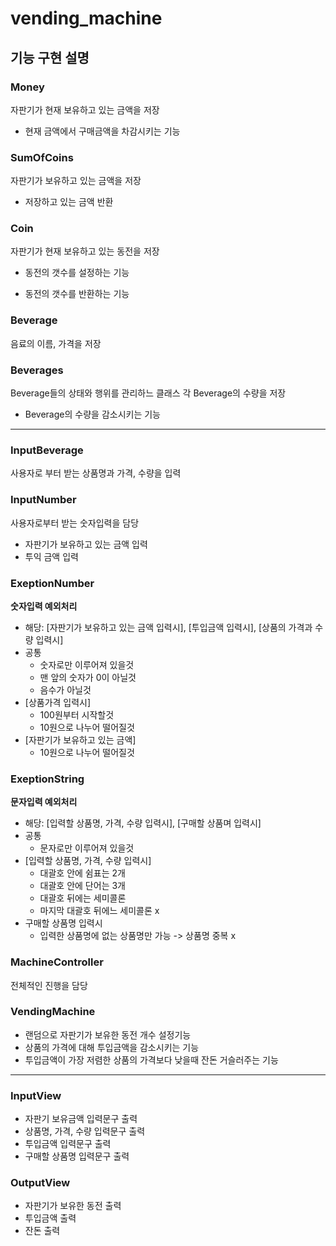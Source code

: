 # vending_machine

## 기능 구현 설명

### Money

자판기가 현재 보유하고 있는 금액을 저장

* 현재 금액에서 구매금액을 차감시키는 기능

### SumOfCoins

자판기가 보유하고 있는 금액을 저장

* 저장하고 있는 금액 반환

### Coin

자판기가 현재 보유하고 있는 동전을 저장

* 동전의 갯수를 설정하는 기능

* 동전의 갯수를 반환하는 기능

### Beverage

음료의 이름, 가격을 저장

### Beverages

Beverage들의 상태와 행위를 관리하느 클래스
각 Beverage의 수량을 저장

* Beverage의 수량을 감소시키는 기능

---

### InputBeverage

사용자로 부터 받는 상품명과 가격, 수량을 입력

### InputNumber

사용자로부터 받는 숫자입력을 담당

* 자판기가 보유하고 있는 금액 입력
* 투익 금액 입력

### ExeptionNumber

**숫자입력 예외처리**

* 해당: [자판기가 보유하고 있는 금액 입력시], [투입금액 입력시], [상품의 가격과 수량 입력시]
* 공통
    * 숫자로만 이루어져 있을것
    * 맨 앞의 숫자가 0이 아닐것
    * 음수가 아닐것
* [상품가격 입력시]
    * 100원부터 시작할것
    * 10원으로 나누어 떨어질것
* [자판기가 보유하고 있는 금액]
    * 10원으로 나누어 떨어질것

### ExeptionString

**문자입력 예외처리**

* 해당: [입력할 상품명, 가격, 수량 입력시], [구매할 상품며 입력시]
* 공통
    * 문자로만 이루어져 있을것
* [입력할 상품명, 가격, 수량 입력시]
    * 대괄호 안에 쉼표는 2개
    * 대괄호 안에 단어는 3개
    * 대괄호 뒤에는 세미콜론
    * 마지막 대괄호 뒤에느 세미콜론 x
* 구매할 상품명 입력시
    * 입력한 상품명에 없는 상품명만 가능 -> 상품명 중복 x

### MachineController

전체적인 진행을 담당

### VendingMachine

* 랜덤으로 자판기가 보유한 동전 개수 설정기능
* 상품의 가격에 대해 투입금액을 감소시키는 기능
* 투입금액이 가장 저렴한 상품의 가격보다 낮을때 잔돈 거슬러주는 기능

---

### InputView

* 자판기 보유금액 입력문구 출력
* 상품명, 가격, 수량 입력문구 출력
* 투입금액 입력문구 출력
* 구매할 상품명 입력문구 출력

### OutputView

* 자판기가 보유한 동전 출력
* 투입금액 출력
* 잔돈 출력











